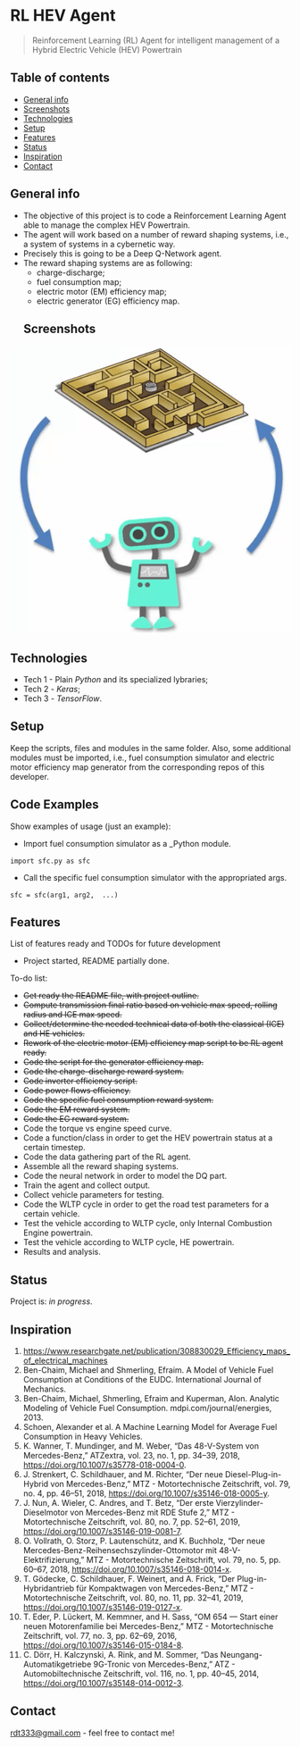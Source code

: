 # RL HEV Agent
> Reinforcement Learning (RL) Agent for intelligent management of a Hybrid Electric Vehicle (HEV) Powertrain

## Table of contents
* [General info](#general-info)
* [Screenshots](#screenshots)
* [Technologies](#technologies)
* [Setup](#setup)
* [Features](#features)
* [Status](#status)
* [Inspiration](#inspiration)
* [Contact](#contact)

## General info
* The objective of this project is to code a Reinforcement Learning Agent able to manage the complex HEV Powertrain.
* The agent will work based on a number of reward shaping systems, i.e., a system of systems in a cybernetic way.
* Precisely this is going to be a Deep Q-Network agent.
* The reward shaping systems are as following:
    * charge-discharge;
    * fuel consumption map;
    * electric motor (EM) efficiency map;
    * electric generator (EG) efficiency map.
    ## Screenshots
![Example screenshot](agent.png)

## Technologies
* Tech 1 - Plain _Python_ and its specialized lybraries;
* Tech 2 - _Keras_;
* Tech 3 - _TensorFlow_.

## Setup
Keep the scripts, files and modules in the same folder.
Also, some additional modules must be imported, i.e., fuel consumption simulator and electric motor efficiency map generator from the corresponding repos of this developer.

## Code Examples
Show examples of usage (just an example):
* Import fuel consumption simulator as a _Python module.
```
import sfc.py as sfc
```
* Call the specific fuel consumption simulator with the appropriated args.
```
sfc = sfc(arg1, arg2,  ...)
```

## Features
List of features ready and TODOs for future development
* Project started, README partially done.

To-do list:
* ~~Get ready the README file, with project outline.~~
* ~~Compute transmission final ratio based on vehicle max speed, rolling radius and ICE max speed.~~
* ~~Collect/determine the needed technical data of both the classical (ICE) and HE vehicles.~~
* ~~Rework of the electric motor (EM) efficiency map script to be RL agent ready.~~
* ~~Code the script for the generator efficiency map.~~
* ~~Code the charge-discharge reward system.~~
* ~~Code inverter efficiency script.~~
* ~~Code power flows efficiency.~~
* ~~Code the specific fuel consumption reward system.~~
* ~~Code the EM reward system.~~
* ~~Code the EG reward system.~~
* Code the torque vs engine speed curve.
* Code a function/class in order to get the HEV powertrain status at a certain timestep.
* Code the data gathering part of the RL agent.
* Assemble all the reward shaping systems.
* Code the neural network in order to model the DQ part.
* Train the agent and collect output.
* Collect vehicle parameters for testing.
* Code the WLTP cycle in order to get the road test parameters for a certain vehicle.
* Test the vehicle according to WLTP cycle, only Internal Combustion Engine powertrain.
* Test the vehicle according to WLTP cycle, HE powertrain.
* Results and analysis.

## Status
Project is: _in progress_.

## Inspiration
1) https://www.researchgate.net/publication/308830029_Efficiency_maps_of_electrical_machines
2) Ben-Chaim, Michael and Shmerling, Efraim. A Model of Vehicle Fuel Consumption at Conditions of the EUDC. International Journal of Mechanics.
3) Ben-Chaim, Michael, Shmerling, Efraim and Kuperman, Alon. Analytic Modeling of Vehicle Fuel Consumption. mdpi.com/journal/energies, 2013.
4) Schoen, Alexander et al. A Machine Learning Model for Average Fuel Consumption in Heavy Vehicles.
5) K. Wanner, T. Mundinger, and M. Weber, “Das 48-V-System von Mercedes-Benz,” ATZextra, vol. 23, no. 1, pp. 34–39, 2018, https://doi.org/10.1007/s35778-018-0004-0.
6) J. Strenkert, C. Schildhauer, and M. Richter, “Der neue Diesel-Plug-in-Hybrid von Mercedes-Benz,” MTZ - Motortechnische Zeitschrift, vol. 79, no. 4, pp. 46–51, 2018, https://doi.org/10.1007/s35146-018-0005-y.
7) J. Nun, A. Wieler, C. Andres, and T. Betz, “Der erste Vierzylinder-Dieselmotor von Mercedes-Benz mit RDE Stufe 2,” MTZ - Motortechnische Zeitschrift, vol. 80, no. 7, pp. 52–61, 2019, https://doi.org/10.1007/s35146-019-0081-7.
8) O. Vollrath, O. Storz, P. Lautenschütz, and K. Buchholz, “Der neue Mercedes-Benz-Reihensechszylinder-Ottomotor mit 48-V-Elektrifizierung,” MTZ - Motortechnische Zeitschrift, vol. 79, no. 5, pp. 60–67, 2018, https://doi.org/10.1007/s35146-018-0014-x.
9) T. Gödecke, C. Schildhauer, F. Weinert, and A. Frick, “Der Plug-in-Hybridantrieb für Kompaktwagen von Mercedes-Benz,” MTZ - Motortechnische Zeitschrift, vol. 80, no. 11, pp. 32–41, 2019, https://doi.org/10.1007/s35146-019-0127-x.
10) T. Eder, P. Lückert, M. Kemmner, and H. Sass, “OM 654 — Start einer neuen Motorenfamilie bei Mercedes-Benz,” MTZ - Motortechnische Zeitschrift, vol. 77, no. 3, pp. 62–69, 2016, https://doi.org/10.1007/s35146-015-0184-8.
11) C. Dörr, H. Kalczynski, A. Rink, and M. Sommer, “Das Neungang-Automatikgetriebe 9G-Tronic von Mercedes-Benz,” ATZ - Automobiltechnische Zeitschrift, vol. 116, no. 1, pp. 40–45, 2014, https://doi.org/10.1007/s35148-014-0012-3.

## Contact
rdt333@gmail.com - feel free to contact me!

